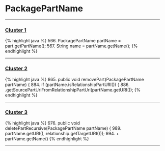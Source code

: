 # PackagePartName

***

### [Cluster 1](./1)
{% highlight java %}
566. PackagePartName partName = part.getPartName();
567. String name = partName.getName();
{% endhighlight %}

***

### [Cluster 2](./2)
{% highlight java %}
865. public void removePart(PackagePartName partName) {
884.   if (partName.isRelationshipPartURI()) {
886.         .getSourcePartUriFromRelationshipPartUri(partName.getURI());
{% endhighlight %}

***

### [Cluster 3](./3)
{% highlight java %}
976. public void deletePartRecursive(PackagePartName partName) {
989.               partName.getURI(), relationship.getTargetURI()));
994.         + partName.getName()
{% endhighlight %}

***

